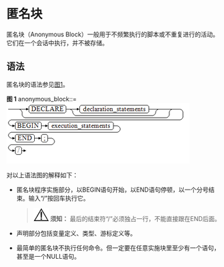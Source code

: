 # 匿名块<a name="ZH-CN_TOPIC_0245374608"></a>

匿名块（Anonymous Block）一般用于不频繁执行的脚本或不重复进行的活动。它们在一个会话中执行，并不被存储。

## 语法<a name="zh-cn_topic_0237122218_zh-cn_topic_0059779171_sa07b23f78a6848f9afe146786372cfb1"></a>

匿名块的语法参见[图1](#zh-cn_topic_0237122218_zh-cn_topic_0059779171_f19ed9f384e0646f29744951d7eec8c3b)。

**图 1**  anonymous\_block::=<a name="zh-cn_topic_0237122218_zh-cn_topic_0059779171_f19ed9f384e0646f29744951d7eec8c3b"></a>
![](figures/anonymous_block.png "anonymous_block")

对以上语法图的解释如下：

-   匿名块程序实施部分，以BEGIN语句开始，以END语句停顿，以一个分号结束。输入“/”按回车执行它。

    >![](public_sys-resources/icon-notice.png) **须知：**
    >最后的结束符“/”必须独占一行，不能直接跟在END后面。

-   声明部分包括变量定义、类型、游标定义等。
-   最简单的匿名块不执行任何命令。但一定要在任意实施块里至少有一个语句，甚至是一个NULL语句。
